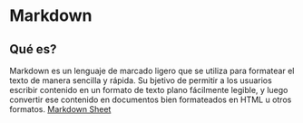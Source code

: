 # Markdown


## Qué es?
Markdown es un lenguaje de marcado ligero que se utiliza para formatear el texto de manera sencilla y rápida. Su bjetivo de permitir a los usuarios escribir contenido en un formato de texto plano fácilmente legible, y luego convertir ese contenido en documentos bien formateados en HTML u otros formatos.  [Markdown Sheet](https://enterprise.github.com/downloads/en/markdown-cheatsheet.pdf)
